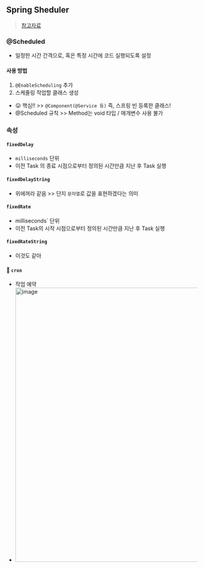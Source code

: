 ## Spring Sheduler
> [참고자료](https://dev-coco.tistory.com/176)

### @Scheduled
- 일정한 시간 간격으로, 혹은 특정 시간에 코드 실행되도록 설정
#### 사용 방법
1. `@EnableScheduling` 추가
2. 스케줄링 작업할 클래스 생성
  - 😛 핵심!! >> `@Component(@Service 등)` 즉, 스프링 빈 등록한 클래스!
  - @Scheduled 규칙 >> Method는 void 타입 / 매개변수 사용 불가
### 속성
#### `fixedDelay`
- `milliseconds` 단위
- 이전 Task 의 종료 시점으로부터 정의된 시간만큼 지난 후 Task 실행

#### `fixedDelayString`
- 위에꺼라 같음 >> 단지 `문자열`로 값을 표현하겠다는 의미

#### `fixedRate`
- milliseconds` 단위
- 이전 Task의 시작 시점으로부터 정의된 시간만큼 지난 후 Task 실행

#### `fixedRateString`
- 이것도 같아

#### 🎉 `cron`
- 작업 예약
- <img width="723" alt="image" src="https://user-images.githubusercontent.com/61215550/224703517-92950bae-f909-46e5-a02f-0f9d75a38992.png">
